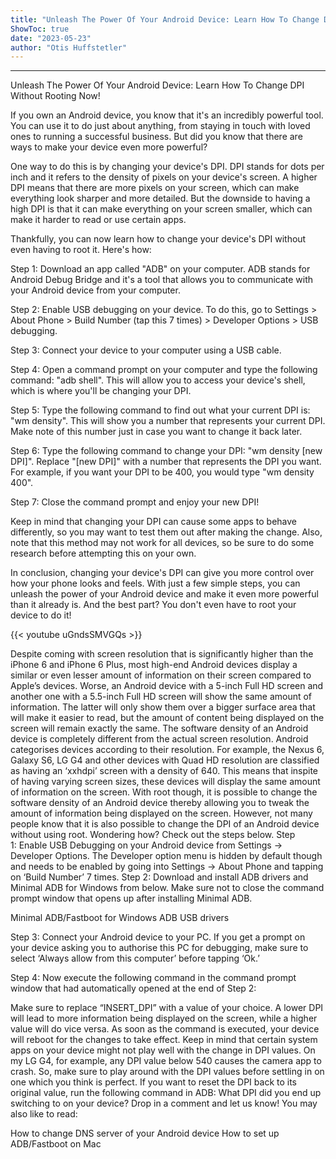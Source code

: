 ```yaml
---
title: "Unleash The Power Of Your Android Device: Learn How To Change DPI Without Rooting Now!"
ShowToc: true 
date: "2023-05-23"
author: "Otis Huffstetler"
---
```

*****
Unleash The Power Of Your Android Device: Learn How To Change DPI Without Rooting Now!

If you own an Android device, you know that it's an incredibly powerful tool. You can use it to do just about anything, from staying in touch with loved ones to running a successful business. But did you know that there are ways to make your device even more powerful?

One way to do this is by changing your device's DPI. DPI stands for dots per inch and it refers to the density of pixels on your device's screen. A higher DPI means that there are more pixels on your screen, which can make everything look sharper and more detailed. But the downside to having a high DPI is that it can make everything on your screen smaller, which can make it harder to read or use certain apps.

Thankfully, you can now learn how to change your device's DPI without even having to root it. Here's how:

Step 1: Download an app called "ADB" on your computer. ADB stands for Android Debug Bridge and it's a tool that allows you to communicate with your Android device from your computer.

Step 2: Enable USB debugging on your device. To do this, go to Settings > About Phone > Build Number (tap this 7 times) > Developer Options > USB debugging.

Step 3: Connect your device to your computer using a USB cable.

Step 4: Open a command prompt on your computer and type the following command: "adb shell". This will allow you to access your device's shell, which is where you'll be changing your DPI.

Step 5: Type the following command to find out what your current DPI is: "wm density". This will show you a number that represents your current DPI. Make note of this number just in case you want to change it back later.

Step 6: Type the following command to change your DPI: "wm density [new DPI]". Replace "[new DPI]" with a number that represents the DPI you want. For example, if you want your DPI to be 400, you would type "wm density 400". 

Step 7: Close the command prompt and enjoy your new DPI!

Keep in mind that changing your DPI can cause some apps to behave differently, so you may want to test them out after making the change. Also, note that this method may not work for all devices, so be sure to do some research before attempting this on your own.

In conclusion, changing your device's DPI can give you more control over how your phone looks and feels. With just a few simple steps, you can unleash the power of your Android device and make it even more powerful than it already is. And the best part? You don't even have to root your device to do it!

{{< youtube uGndsSMVGQs >}} 



Despite coming with screen resolution that is significantly higher than the iPhone 6 and iPhone 6 Plus, most high-end Android devices display a similar or even lesser amount of information on their screen compared to Apple’s devices.
Worse, an Android device with a 5-inch Full HD screen and another one with a 5.5-inch Full HD screen will show the same amount of information. The latter will only show them over a bigger surface area that will make it easier to read, but the amount of content being displayed on the screen will remain exactly the same.
The software density of an Android device is completely different from the actual screen resolution. Android categorises devices according to their resolution. For example, the Nexus 6, Galaxy S6, LG G4 and other devices with Quad HD resolution are classified as having an ‘xxhdpi’ screen with a density of 640. This means that inspite of having varying screen sizes, these devices will display the same amount of information on the screen.
With root though, it is possible to change the software density of an Android device thereby allowing you to tweak the amount of information being displayed on the screen. However, not many people know that it is also possible to change the DPI of an Android device without using root. Wondering how? Check out the steps below.
Step 1: Enable USB Debugging on your Android device from Settings -> Developer Options. The Developer option menu is hidden by default though and needs to be enabled by going into Settings -> About Phone and tapping on ‘Build Number’ 7 times.
Step 2: Download and install ADB drivers and Minimal ADB for Windows from below. Make sure not to close the command prompt window that opens up after installing Minimal ADB.

 

Minimal ADB/Fastboot for Windows
ADB USB drivers



Step 3: Connect your Android device to your PC. If you get a prompt on your device asking you to authorise this PC for debugging, make sure to select ‘Always allow from this computer’ before tapping ‘Ok.’

Step 4: Now execute the following command in the command prompt window that had automatically opened at the end of Step 2:

Make sure to replace “INSERT_DPI” with a value of your choice. A lower DPI will lead to more information being displayed on the screen, while a higher value will do vice versa. As soon as the command is executed, your device will reboot for the changes to take effect.
Keep in mind that certain system apps on your device might not play well with the change in DPI values. On my LG G4, for example, any DPI value below 540 causes the camera app to crash. So, make sure to play around with the DPI values before settling in on one which you think is perfect.
If you want to reset the DPI back to its original value, run the following command in ADB:
What DPI did you end up switching to on your device? Drop in a comment and let us know!
You may also like to read:

 

How to change DNS server of your Android device
How to set up ADB/Fastboot on Mac




